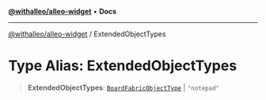 [**@withalleo/alleo-widget**](../README.md) • **Docs**

***

[@withalleo/alleo-widget](../globals.md) / ExtendedObjectTypes

# Type Alias: ExtendedObjectTypes

> **ExtendedObjectTypes**: [`BoardFabricObjectType`](../enumerations/BoardFabricObjectType.md) \| `"notepad"`
